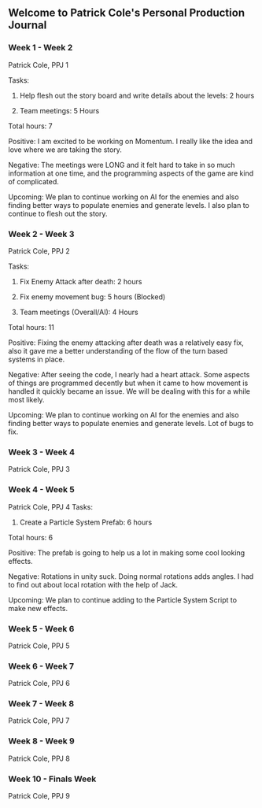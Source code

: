 ## Welcome to Patrick Cole's Personal Production Journal


### Week 1 - Week 2
Patrick Cole, PPJ 1

Tasks:

1. Help flesh out the story board and write details about the levels: 2 hours

2. Team meetings: 5 Hours

Total hours: 7

Positive: I am excited to be working on Momentum. I really like the idea and love where we are taking the story.

Negative: The meetings were LONG and it felt hard to take in so much information at one time, and the programming aspects of the game are kind of complicated.

Upcoming: We plan to continue working on AI for the enemies and also finding better ways to populate enemies and generate levels. I also plan to continue to flesh out the story.


### Week 2 - Week 3
Patrick Cole, PPJ 2

Tasks:

1. Fix Enemy Attack after death: 2 hours

2. Fix enemy movement bug: 5 hours (Blocked)

2. Team meetings (Overall/AI): 4 Hours

Total hours: 11

Positive: Fixing the enemy attacking after death was a relatively easy fix, also it gave me a better understanding of the flow of the turn based systems in place.

Negative: After seeing the code, I nearly had a heart attack. Some aspects of things are programmed decently but when it came to how movement is handled it quickly became an issue. We will be dealing with this for a while most likely.

Upcoming: We plan to continue working on AI for the enemies and also finding better ways to populate enemies and generate levels. Lot of bugs to fix.


### Week 3 - Week 4
Patrick Cole, PPJ 3


### Week 4 - Week 5
Patrick Cole, PPJ 4
Tasks:

1. Create a Particle System Prefab: 6 hours

Total hours: 6

Positive: The prefab is going to help us a lot in making some cool looking effects.

Negative: Rotations in unity suck. Doing normal rotations adds angles. I had to find out about local rotation with the help of Jack.

Upcoming: We plan to continue adding to the Particle System Script to make new effects.


### Week 5 - Week 6
Patrick Cole, PPJ 5


### Week 6 - Week 7
Patrick Cole, PPJ 6


### Week 7 - Week 8
Patrick Cole, PPJ 7


### Week 8 - Week 9
Patrick Cole, PPJ 8


### Week 10 - Finals Week
Patrick Cole, PPJ 9

